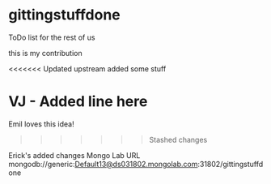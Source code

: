 # gittingstuffdone
ToDo list for the rest of us

this is my contribution

<<<<<<< Updated upstream
added some stuff

VJ - Added line here
=======
Emil loves this idea!
>>>>>>> Stashed changes

Erick's added changes
Mongo Lab URL mongodb://generic:Default13@ds031802.mongolab.com:31802/gittingstuffdone